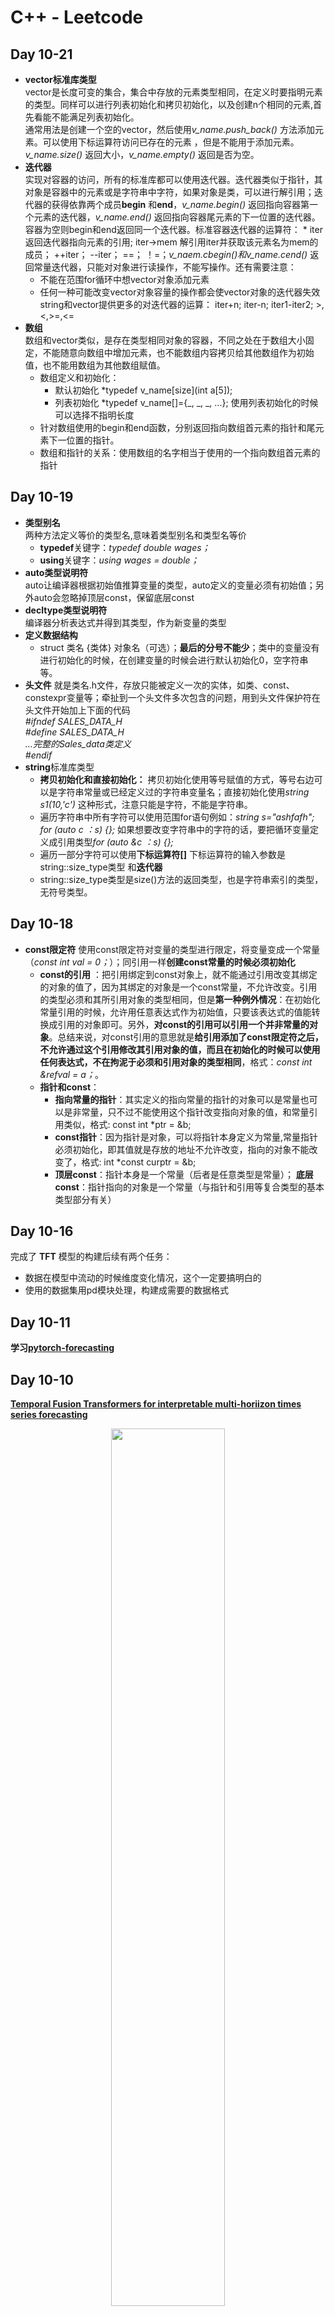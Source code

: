 # __C++ - Leetcode__
## Day 10-21
* **vector标准库类型** <br>
vector是长度可变的集合，集合中存放的元素类型相同，在定义时要指明元素的类型。同样可以进行列表初始化和拷贝初始化，以及创建n个相同的元素,首先看能不能满足列表初始化。<br>
通常用法是创建一个空的vector，然后使用*v_name.push_back()* 方法添加元素。可以使用下标运算符访问已存在的元素 ，但是不能用于添加元素。*v_name.size()* 返回大小，*v_name.empty()* 返回是否为空。<br>
* **迭代器** <br>
实现对容器的访问，所有的标准库都可以使用迭代器。迭代器类似于指针，其对象是容器中的元素或是字符串中字符，如果对象是类，可以进行解引用；迭代器的获得依靠两个成员**begin** 和**end**，*v_name.begin()* 返回指向容器第一个元素的迭代器，*v_name.end()* 返回指向容器尾元素的下一位置的迭代器。容器为空则begin和end返回同一个迭代器。标准容器迭代器的运算符： * iter 返回迭代器指向元素的引用; iter->mem 解引用iter并获取该元素名为mem的成员； ++iter； --iter； ==； ！=；*v_naem.cbegin()和v_name.cend()* 返回常量迭代器，只能对对象进行读操作，不能写操作。还有需要注意：<br>
  * 不能在范围for循环中想vector对象添加元素
  * 任何一种可能改变vector对象容量的操作都会使vector对象的迭代器失效
string和vector提供更多的对迭代器的运算： iter+n; iter-n; iter1-iter2; >,<,>=,<= <br>
* **数组**<br>
数组和vector类似，是存在类型相同对象的容器，不同之处在于数组大小固定，不能随意向数组中增加元素，也不能数组内容拷贝给其他数组作为初始值，也不能用数组为其他数组赋值。<br>
  * 数组定义和初始化： 
    * 默认初始化 *typedef  v_name[size](int a[5]);
    * 列表初始化 *typedef v_name[]={_, _, _, ...};      使用列表初始化的时候可以选择不指明长度
  * 针对数组使用的begin和end函数，分别返回指向数组首元素的指针和尾元素下一位置的指针。
  * 数组和指针的关系：使用数组的名字相当于使用的一个指向数组首元素的指针
## Day 10-19
* **类型别名** <br>
两种方法定义等价的类型名,意味着类型别名和类型名等价<br>
  * **typedef**关键字：*typedef double wages；*
  * **using**关键字：*using wages = double；*
* **auto类型说明符** <br>
auto让编译器根据初始值推算变量的类型，auto定义的变量必须有初始值；另外auto会忽略掉顶层const，保留底层const
* **decltype类型说明符** <br>
编译器分析表达式并得到其类型，作为新变量的类型
* **定义数据结构**<br>
  * struct 类名 {类体} 对象名（可选）；**最后的分号不能少**；类中的变量没有进行初始化的时候，在创建变量的时候会进行默认初始化0，空字符串等。
* **头文件** 就是类名.h文件，存放只能被定义一次的实体，如类、const、constexpr变量等；牵扯到一个头文件多次包含的问题，用到头文件保护符在头文件开始加上下面的代码<br>
    *#ifndef SALES_DATA_H*<br>
    *#define SALES_DATA_H*<br>
    *...完整的Sales_data类定义*<br>
    *#endif*<br>
* **string**标准库类型
  * **拷贝初始化和直接初始化：** 拷贝初始化使用等号赋值的方式，等号右边可以是字符串常量或已经定义过的字符串变量名；直接初始化使用*string s1(10,'c')* 这种形式，注意只能是字符，不能是字符串。
  * 遍历字符串中所有字符可以使用范围for语句例如：*string s="ashfafh"; for (auto c ：s) {};* 如果想要改变字符串中的字符的话，要把循环变量定义成引用类型*for (auto &c ：s) {};*
  * 遍历一部分字符可以使用**下标运算符[]** 下标运算符的输入参数是string::size_type类型 和**迭代器**
  * string::size_type类型是size()方法的返回类型，也是字符串索引的类型，无符号类型。
## Day 10-18
* **const限定符** 使用const限定符对变量的类型进行限定，将变量变成一个常量（*const int val = 0；*）；同引用一样**创建const常量的时候必须初始化**
  + **const的引用** ：把引用绑定到const对象上，就不能通过引用改变其绑定的对象的值了，因为其绑定的对象是一个const常量，不允许改变。引用的类型必须和其所引用对象的类型相同，但是**第一种例外情况**：在初始化常量引用的时候，允许用任意表达式作为初始值，只要该表达式的值能转换成引用的对象即可。另外，**对const的引用可以引用一个并非常量的对象**。总结来说，对const引用的意思就是**给引用添加了const限定符之后，不允许通过这个引用修改其引用对象的值，而且在初始化的时候可以使用任何表达式，不在拘泥于必须和引用对象的类型相同**，格式：*const int &refval = a；*。
  + **指针和const**：<br>
    +  **指向常量的指针**：其实定义的指向常量的指针的对象可以是常量也可以是非常量，只不过不能使用这个指针改变指向对象的值，和常量引用类似，格式: const int *ptr = &b;
    +  **const指针**：因为指针是对象，可以将指针本身定义为常量,常量指针必须初始化，即其值就是存放的地址不允许改变，指向的对象不能改变了，格式: int *const curptr = &b;
    +  **顶层const**：指针本身是一个常量（后者是任意类型是常量）； **底层const**：指针指向的对象是一个常量（与指针和引用等复合类型的基本类型部分有关）
## Day 10-16
完成了 **TFT** 模型的构建后续有两个任务：<br>
* 数据在模型中流动的时候维度变化情况，这个一定要搞明白的
* 使用的数据集用pd模块处理，构建成需要的数据格式

## Day 10-11
**学习[pytorch-forecasting](https://pytorch-forecasting.readthedocs.io/en/stable/getting-started.html)** <br>

## Day 10-10
**[Temporal Fusion Transformers for interpretable multi-horiizon times series forecasting](https://www.sciencedirect.com/science/article/pii/S0169207021000637)**<br>
<div align="center">
	<img src="https://ars.els-cdn.com/content/image/1-s2.0-S0169207021000637-gr2.jpg" width="60%">
</div><br>

+ 这篇文章提出的 **Temporal Fusion Transformer** 模型主要应用于多步时间序列预测问题
  * 相较于传统的transformer模型具有较好的可解释性，可以量化的显示出各个变量对于某个时间步预测结果的重要程度；
  * 将输入变量划分为三类：1）仅有历史数据的变量（eg:气象因素等） 2）未来已知的变量（eg: 年月日等时间变量） 3）静态协变量（不变的值，文章很重视该变量的作用）；
  * 损失函数：使用联合分位数损失，相应可以在每个时间步得到不同分位数的预测值，后续会进一步介绍。
+ **模型结构**
  * **门控机制（Gating mechanisms）**： **GRN** 文章中使用最多的网络结构，让模型仅在需要的时候对输入进行非线性处理，使模型能有效处理复杂的情况，中间关键的是使用GLU作为激活函数，达到非线性处理目的<br>
  ![GRN](https://github.com/dongyang-feng/C-Leetcode/blob/main/Gating%20mechanisms.png)<br>
  * **变量选择网络（Variables election networks）**:模型对所有三种输入都使用了变量选择网络，作用首先可以关注到对预测结果重要的变量，其次能移除掉输入中的不必要的输入。变量选择网络的输入是各个变量，针对离散变量使用 **Entity embeddings** 的方法得到其特征表示，对于连续变量使用**线性变换**得到一个d维的向量。每种变量有一个GRN网络，并且在所有时间步上共享参数，进行特征选择的使用到权重的概念，跟注意力机制有些相似，但是不完全相同。特征选择执行过后，每个时间步得到一个特征向量。<br>
  ![VSN](https://github.com/dongyang-feng/C-Leetcode/blob/main/VSN.png)<br>
  * **静态协变量编码器（Static covariate encoders）**:使用四个GRN网络，以静态协变量作为输入得到四个不同的嵌入向量，分别在不同的地方用到
  * **使用Seq2Seq进行局部增强**：编码器和解码器使用的都是LSTM，编码器的隐状态和cell state使用静态协变量编码器的两个输出值进行初始化，另外编码器每个时间步的输入是t时刻之前的特征向量，解码器使用的是t时刻之后的特征向量，LSTM处理得到的结果还需要使用GLU和残差处理，具体形式如下式所示：<br>
  ![Seq2Seq](https://github.com/dongyang-feng/C-Leetcode/blob/main/Snipaste_2022-10-10_21-48-22.png)<br>
  * **静态增强层（Static enrichment layer）**： 对Seq2Seq进行局部增强得到的向量在使用GRN网络进行静态增强，这里GRN的参数在所有时间步上是共享的<br>
  ![SEL](https://github.com/dongyang-feng/C-Leetcode/blob/main/Snipaste_2022-10-10_21-48-38.png)<br>
  * **可解释的多头注意力机制（Interpretable multi-head attention）**：对多头注意力机制进行了修改，如下列公式所示：<br>
  ![](https://github.com/dongyang-feng/C-Leetcode/blob/main/Snipaste_2022-10-10_21-38-43.png)<br>
  ![](https://github.com/dongyang-feng/C-Leetcode/blob/main/Snipaste_2022-10-10_21-38-52.png)<br>
  * **时间自注意力层（Temporal self-attention layer）**：使用上面介绍的可解释多头注意力机制，输入将上一层静态增强层的所有时间步的结果组成一个矩阵（K+t+1*d）
  * **位置前馈层（Position-wise feed-forward layer）**：该层到最后的输出结果之间多次使用了GRN网络、GLU和残差连接。
+ **损失函数**：（loss function）<br>
![](https://github.com/dongyang-feng/C-Leetcode/blob/main/Snipaste_2022-10-10_22-07-42.png)<br>

## Day 10-8
**[Application of Temporal Fusion Transformer for Day-Ahead PV Power Forecasting](https://www.mdpi.com/1996-1073/15/14/5232)**(Energies)<br>
* **Main idea**:首次使用TFT作为预测模型实现提前一天光伏功率的每小时点预测<br>
**输入变量：** 如下表所示
<div align="center">
	<img src="https://github.com/dongyang-feng/C-Leetcode/blob/main/Energies-22-TFT-inputs.jpg" width="60%">
</div><br>
* 本篇文章是直接使用了TFT模型，没有其他的一些数据分解方法，这里出现的意义仅在于首次使用TFT进行光伏功率的预测作为一个记录。后续可以考虑实现区间预测，以及加入数据分解的方法<br>
<br>

**[Interpretable wind speed prediction with multivariate time series and temporal fusion transformers](https://www.sciencedirect.com/science/article/abs/pii/S0360544222008933)** (Energy)<br>
* 这篇文章的实验细节等交代的都很清楚，可以仔细的研究参考。

## Day 10-6
* 暂时的想法使用使用transformer模型，针对每一个输入变量，具体指历史功率数据、天气变量等分别使用transformer进行特征提取，只使用encoder部分，然后将得到的信息融合使用全连接层进行预测
* 另一方面就是看看基于天空图像的论文，这个肯定要参考辐照度预测的文章
## Day 10-7
* 学习了 **TFT（Temporal Fusion Transformers）** 模型，来自论文 **[Temporal Fusion Transformers for interpretable multi-horiizon times series forecasting](https://www.sciencedirect.com/science/article/pii/S0169207021000637)**。TFT是transformer的一种变体，论文中的消融实验发现，针对如光伏功率这样的周期性较强的数据，整个TFT架构中发挥较大作用的模块是**self-attention部分**，启示可以考虑其他类似的transformer变体。<br>
在22年论文 **[Application of Temporal Fusion Transformer for Day-Ahead PV Power Forecasting](https://www.mdpi.com/1996-1073/15/14/5232)** 中使用TFT进行提前一天的光伏功率预测，还没有看到与数据融合和算法优化同时应用TFT模型， 不过在风速预测中有一篇22年发表于Energy的文章 **[Interpretable wind speed prediction with multivariate time series and temporal fusion transformers](https://www.sciencedirect.com/science/article/abs/pii/S0360544222008933)** 有了类似的思路进行VMD+ADE+TFT的融合模型，可以作为参考。
* **[Temporal Fusion Transformers for interpretable multi-horiizon times series forecasting](https://www.sciencedirect.com/science/article/pii/S0169207021000637)** 考虑了多种变量，包括静态协变量、外部数据（其他输入变量的历史相关信息）、以及未来分布已知的输入，整个的模型架构如下图所示：
<div align="center">
	<img src="https://ars.els-cdn.com/content/image/1-s2.0-S0169207021000637-gr2.jpg" width="60%">
</div><br>
后续补全该篇文章的阅读心得

## Day 10-5
### 1.学习使用git
* 首先创建一个空的文件夹用于存放将要下载的项目
* 找到目标项目在GitHub中存放的地址，__复制__
* 在空文件夹中右键，选择 __Git Bash Here__
* 在弹出的命令行窗口使用 __git clone [目标项目地址]__
* 打开下载的文件夹，右键使用VSCode打开即可

### 2.学习使用VScode编译C++程序的整个过程
成功在VScode中实现C/C++环境的搭建，中间牵扯到不同的终端问题，现在使用cmd终端
### 3.时间复杂度
* __时间复杂度定义：__*假设算法的问题规模为n，那么操作单元数量便使用函数f(n)表示，随着数据规模的增大，算法执行时间的增长率和f(n)的增长率相同，这叫做算法的渐进时间复杂度，简称时间复杂度，记为O(f(n)).*
* __时间复杂度的顺序:__*O(1)常数阶 < O(logn)对数阶 < O(n^2)平方阶 < O(n^3)立方阶 < O(2^n)指数阶* （不在考虑常数项，系数或是常数项）
* __复杂表达式的简化:__

  * 去掉运行时间中的加法常数项 
  * 去掉常数系数
  * 只保留最高项





  
  
  









